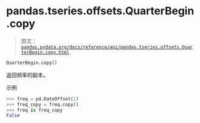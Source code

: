 # pandas.tseries.offsets.QuarterBegin.copy

> 原文：[`pandas.pydata.org/docs/reference/api/pandas.tseries.offsets.QuarterBegin.copy.html`](https://pandas.pydata.org/docs/reference/api/pandas.tseries.offsets.QuarterBegin.copy.html)

```py
QuarterBegin.copy()
```

返回频率的副本。

示例

```py
>>> freq = pd.DateOffset(1)
>>> freq_copy = freq.copy()
>>> freq is freq_copy
False 
```
